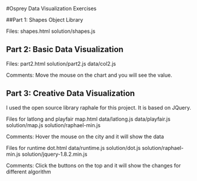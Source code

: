 #Osprey Data Visualization Exercises

##Part 1: Shapes Object Library

Files: 
	shapes.html
	solution/shapes.js

## Part 2: Basic Data Visualization

Files: 
	part2.html
	solution/part2.js
	data/col2.js

Comments:
	Move the mouse on the chart and you will see the value.
	
## Part 3: Creative Data Visualization

I used the open source library raphale for this project. It is based on JQuery.

Files for latlong and playfair
	map.html
	data/latlong.js
	data/playfair.js
	solution/map.js
	solution/raphael-min.js

Comments:
	Hover the mouse on the city and it will show the data
	

Files for runtime
	dot.html
	data/runtime.js
	solution/dot.js
	solution/raphael-min.js
	solution/jquery-1.8.2.min.js
	

Comments:
	Click the buttons on the top and it will show the changes for different algorithm
	